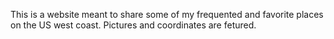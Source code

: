 This is a website meant to share some of my frequented and favorite places on the US west coast. Pictures and coordinates are fetured.
